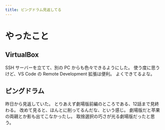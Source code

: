 ```yaml
---
title: ピングドラム見返してる
---
```


# やったこと

## VirtualBox

SSH サーバーを立てて、別の PC からも色々できるようにした。
使う度に思うけど、VS Code の Remote Development 拡張は便利。
よくできてるよな。

## ピングドラム

昨日から見返していた。
とりあえず劇場版前編のところである、12話まで見終わる。
改めて見ると、ほんとに削ってるんだな、という感じ。
劇場版だと苹果の両親とか影も出てこなかったし。
取捨選択の巧さが光る劇場版だったと思う。

